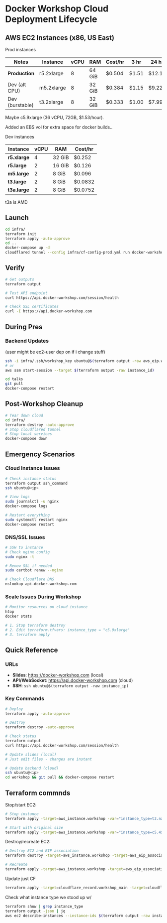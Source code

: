 # Docker Workshop Cloud Deployment Lifecycle

## AWS EC2 Instances (x86, US East)

Prod instances

| Notes           | Instance   | vCPU | RAM    | Cost/hr | 3 hr  | 24 hr  |
| --------------- | ---------- | ---- | ------ | ------- | ----- | ------ |
| **Production**  | r5.2xlarge | 8    | 64 GiB | $0.504  | $1.51 | $12.10 |
| Dev (alt CPU)   | m5.2xlarge | 8    | 32 GiB | $0.384  | $1.15 | $9.22  |
| Dev (burstable) | t3.2xlarge | 8    | 32 GiB | $0.333  | $1.00 | $7.99  |

Maybe  c5.9xlarge (36 vCPU, 72GB, $1.53/hour).

Added an EBS vol for extra space for docker builds..

Dev instances

| Instance      | vCPU | RAM    | Cost/hr |
| ------------- | ---- | ------ | ------- |
| **r5.xlarge** | 4    | 32 GiB | $0.252  |
| **r5.large**  | 2    | 16 GiB | $0.126  |
| **m5.large**  | 2    | 8 GiB  | $0.096  |
| **t3.large**  | 2    | 8 GiB  | $0.0832 |
| **t3a.large** | 2    | 8 GiB  | $0.0752 |

t3a is AMD

## Launch

```bash
cd infra/
terraform init
terraform apply -auto-approve
cd ..
docker-compose up -d
cloudflared tunnel --config infra/cf-config-prod.yml run docker-workshop
```

## Verify

```bash
# Get outputs
terraform output

# Test API endpoint
curl https://api.docker-workshop.com/session/health

# Check SSL certificates
curl -I https://api.docker-workshop.com
```

## During Pres

### Backend Updates

(user might be ec2-user dep on if i change stuff)

```bash
ssh -i infra/.ssh/workshop_key ubuntu@$(terraform output -raw aws_eip.workshop.public_ip)
# or
aws ssm start-session --target $(terraform output -raw instance_id)

cd talks
git pull
docker-compose restart
```

## Post-Workshop Cleanup


```bash
# Tear down cloud
cd infra/
terraform destroy -auto-approve
# Stop cloudflared tunnel
# Stop local services
docker-compose down
```

## Emergency Scenarios

### Cloud Instance Issues

```bash
# Check instance status
terraform output ssh_command
ssh ubuntu@<ip>

# View logs
sudo journalctl -u nginx
docker-compose logs

# Restart everything
sudo systemctl restart nginx
docker-compose restart
```

### DNS/SSL Issues

```bash
# SSH to instance
# Check nginx config
sudo nginx -t

# Renew SSL if needed
sudo certbot renew --nginx

# Check Cloudflare DNS
nslookup api.docker-workshop.com
```

### Scale Issues During Workshop

```bash
# Monitor resources on cloud instance
htop
docker stats

# 1. Stop terraform destroy
# 2. Edit terraform.tfvars: instance_type = "c5.9xlarge"
# 3. terraform apply
```

## Quick Reference

### URLs

- **Slides**: https://docker-workshop.com (local)
- **API/WebSocket**: https://api.docker-workshop.com (cloud)
- **SSH**: `ssh ubuntu@$(terraform output -raw instance_ip)`

### Key Commands

```bash
# Deploy
terraform apply -auto-approve

# Destroy
terraform destroy -auto-approve

# Check status
terraform output
curl https://api.docker-workshop.com/session/health

# Update slides (local)
# Just edit files - changes are instant

# Update backend (cloud)
ssh ubuntu@<ip>
cd workshop && git pull && docker-compose restart
```

## Terraform commnds

Stop/start EC2:

```bash
# Stop instance
terraform apply -target=aws_instance.workshop -var="instance_type=t3.nano"

# Start with original size
terraform apply -target=aws_instance.workshop -var="instance_type=c5.4xlarge"
```

Destroy/recreate EC2:

```bash
# Destroy EC2 and EIP association
terraform destroy -target=aws_instance.workshop -target=aws_eip_association.workshop

# Recreate
terraform apply -target=aws_instance.workshop -target=aws_eip_association.workshop
```

Update just CF

```bash
terraform apply -target=cloudflare_record.workshop_main -target=cloudflare_record.workshop_api
```

Check what instance type we stood up w/

```bash
terraform show | grep instance_type
terraform output -json | jq
aws ec2 describe-instances --instance-ids $(terraform output -raw instance_ip) --query 'Reservations[0].Instances[0].InstanceType'
```
